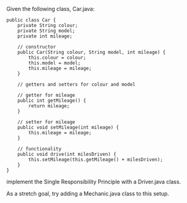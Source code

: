 Given the following class, Car.java:
```
public class Car {
    private String colour;
    private String model;
    private int mileage;

    // constructor
    public Car(String colour, String model, int mileage) {
        this.colour = colour;
        this.model = model;
        this.mileage = mileage;
    }

    // getters and setters for colour and model

    // getter for mileage
    public int getMileage() {
        return mileage;
    }

    // setter for mileage
    public void setMileage(int mileage) {
        this.mileage = mileage;
    }

    // functionality
    public void drive(int milesDriven) {
        this.setMileage(this.getMileage() + milesDriven);
    }
}
```

implement the Single Responsibility Principle with a Driver.java class.

As a stretch goal, try adding a Mechanic.java class to this setup.



